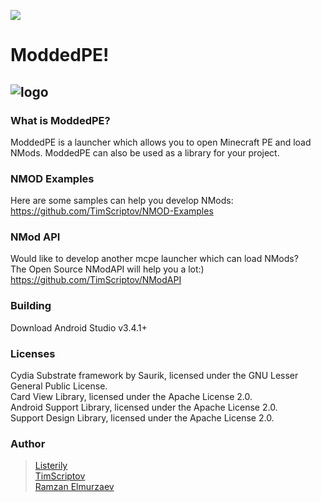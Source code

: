 ![](https://i.imgur.com/Xd7A4SA.png)
# ModdedPE!
![logo][1]
--------

### What is ModdedPE?
ModdedPE is a launcher which allows you to open Minecraft PE and load NMods. ModdedPE can also be used as a library for your project.

### NMOD Examples
Here are some samples can help you develop NMods:<br>
<https://github.com/TimScriptov/NMOD-Examples>

### NMod API
Would like to develop another mcpe launcher which can load NMods?<br>
The Open Source NModAPI will help you a lot:)<br>
<https://github.com/TimScriptov/NModAPI>

### Building
Download Android Studio v3.4.1+

### Licenses
Cydia Substrate framework by Saurik, licensed under the GNU Lesser General Public License.<br>
Card View Library, licensed under the Apache License 2.0.<br>
Android Support Library, licensed under the Apache License 2.0.<br>
Support Design Library, licensed under the Apache License 2.0.<br>

### Author
> [Listerily][2]<br>
> [TimScriptov][3]<br>
> [Ramzan Elmurzaev][4]<br>

[1]: https://github.com/TimScriptov/ModdedPE/blob/master/Art/title_logo.png
[2]: https://github.com/listerily
[3]: https://github.com/TimScriptov
[4]: https://github.com/elmurzaev